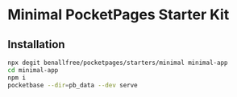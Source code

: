 # Minimal PocketPages Starter Kit

## Installation

```bash
npx degit benallfree/pocketpages/starters/minimal minimal-app
cd minimal-app
npm i
pocketbase --dir=pb_data --dev serve
```
